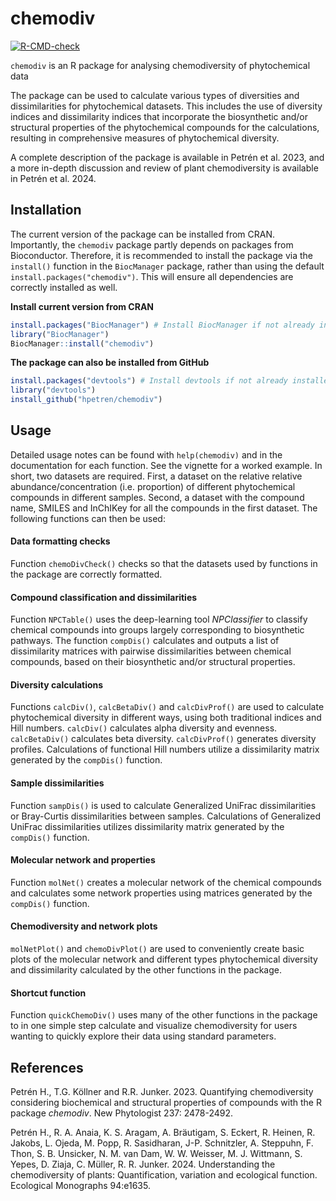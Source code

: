 
<!-- README.md is generated from README.Rmd. Please edit that file -->

# chemodiv

<!-- badges: start -->

[![R-CMD-check](https://github.com/hpetren/chemodiv/actions/workflows/R-CMD-check.yaml/badge.svg)](https://github.com/hpetren/chemodiv/actions/workflows/R-CMD-check.yaml)
<!-- badges: end -->

`chemodiv` is an R package for analysing chemodiversity of phytochemical
data

The package can be used to calculate various types of diversities and
dissimilarities for phytochemical datasets. This includes the use of
diversity indices and dissimilarity indices that incorporate the
biosynthetic and/or structural properties of the phytochemical compounds
for the calculations, resulting in comprehensive measures of
phytochemical diversity.

A complete description of the package is available in Petrén et
al. 2023, and a more in-depth discussion and review of plant
chemodiversity is available in Petrén et al. 2024.

## Installation

The current version of the package can be installed from CRAN.
Importantly, the `chemodiv` package partly depends on packages from
Bioconductor. Therefore, it is recommended to install the package via
the `install()` function in the `BiocManager` package, rather than using
the default `install.packages("chemodiv")`. This will ensure all
dependencies are correctly installed as well.

**Install current version from CRAN**

``` r
install.packages("BiocManager") # Install BiocManager if not already installed
library("BiocManager")
BiocManager::install("chemodiv")
```

**The package can also be installed from GitHub**

``` r
install.packages("devtools") # Install devtools if not already installed
library("devtools")
install_github("hpetren/chemodiv")
```

## Usage

Detailed usage notes can be found with `help(chemodiv)` and in the
documentation for each function. See the vignette for a worked example.
In short, two datasets are required. First, a dataset on the relative
relative abundance/concentration (i.e. proportion) of different
phytochemical compounds in different samples. Second, a dataset with the
compound name, SMILES and InChIKey for all the compounds in the first
dataset. The following functions can then be used:

#### Data formatting checks

Function `chemoDivCheck()` checks so that the datasets used by functions
in the package are correctly formatted.

#### Compound classification and dissimilarities

Function `NPCTable()` uses the deep-learning tool *NPClassifier* to
classify chemical compounds into groups largely corresponding to
biosynthetic pathways. The function `compDis()` calculates and outputs a
list of dissimilarity matrices with pairwise dissimilarities between
chemical compounds, based on their biosynthetic and/or structural
properties.

#### Diversity calculations

Functions `calcDiv()`, `calcBetaDiv()` and `calcDivProf()` are used to
calculate phytochemical diversity in different ways, using both
traditional indices and Hill numbers. `calcDiv()` calculates alpha
diversity and evenness. `calcBetaDiv()` calculates beta diversity.
`calcDivProf()` generates diversity profiles. Calculations of functional
Hill numbers utilize a dissimilarity matrix generated by the `compDis()`
function.

#### Sample dissimilarities

Function `sampDis()` is used to calculate Generalized UniFrac
dissimilarities or Bray-Curtis dissimilarities between samples.
Calculations of Generalized UniFrac dissimilarities utilizes
dissimilarity matrix generated by the `compDis()` function.

#### Molecular network and properties

Function `molNet()` creates a molecular network of the chemical
compounds and calculates some network properties using matrices
generated by the `compDis()` function.

#### Chemodiversity and network plots

`molNetPlot()` and `chemoDivPlot()` are used to conveniently create
basic plots of the molecular network and different types phytochemical
diversity and dissimilarity calculated by the other functions in the
package.

#### Shortcut function

Function `quickChemoDiv()` uses many of the other functions in the
package to in one simple step calculate and visualize chemodiversity for
users wanting to quickly explore their data using standard parameters.

## References

Petrén H., T.G. Köllner and R.R. Junker. 2023. Quantifying
chemodiversity considering biochemical and structural properties of
compounds with the R package *chemodiv*. New Phytologist 237: 2478-2492.

Petrén H., R. A. Anaia, K. S. Aragam, A. Bräutigam, S. Eckert, R.
Heinen, R. Jakobs, L. Ojeda, M. Popp, R. Sasidharan, J-P. Schnitzler, A.
Steppuhn, F. Thon, S. B. Unsicker, N. M. van Dam, W. W. Weisser, M. J.
Wittmann, S. Yepes, D. Ziaja, C. Müller, R. R. Junker. 2024.
Understanding the chemodiversity of plants: Quantification, variation
and ecological function. Ecological Monographs 94:e1635.
